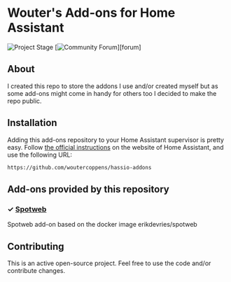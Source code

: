 # Wouter's Add-ons for Home Assistant

![Project Stage][project-stage-shield]
[![Community Forum][forum-shield]][forum]

## About
I created this repo to store the addons I use and/or created myself but as some add-ons might come in handy for others too I decided to make the repo public.

## Installation

Adding this add-ons repository to your Home Assistant supervisor is
pretty easy. Follow [the official instructions][third-party-addons] on the
website of Home Assistant, and use the following URL:

```txt
https://github.com/woutercoppens/hassio-addons
```

## Add-ons provided by this repository

### &#10003; [Spotweb][addon-spotweb]

Spotweb add-on based on the docker image erikdevries/spotweb

## Contributing

This is an active open-source project. Feel free to use the code and/or contribute changes.

[addon-spotweb]: https://github.com/woutercoppens/hassio-addons/tree/master/spotweb


[forum-shield]: https://img.shields.io/badge/community-forum-brightgreen.svg
[maintenance-shield]: https://img.shields.io/maintenance/yes/2018.svg
[project-stage-shield]: https://img.shields.io/badge/project%20stage-production%20ready-brightgreen.svg
[third-party-addons]: https://home-assistant.io/hassio/installing_third_party_addons/
